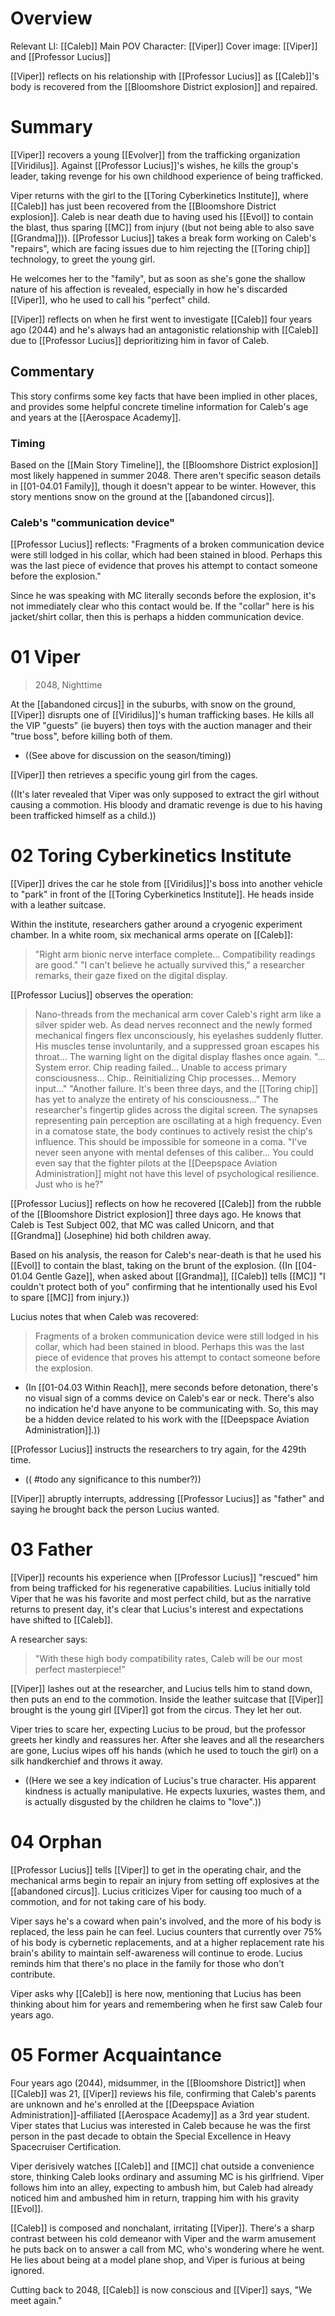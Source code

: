 # Overview
Relevant LI: [[Caleb]]
Main POV Character: [[Viper]]
Cover image: [[Viper]] and [[Professor Lucius]]

[[Viper]] reflects on his relationship with [[Professor Lucius]] as [[Caleb]]'s body is recovered from the [[Bloomshore District explosion]] and repaired.

# Summary
[[Viper]] recovers a young [[Evolver]] from the trafficking organization [[Viridilus]]. Against [[Professor Lucius]]'s wishes, he kills the group's leader, taking revenge for his own childhood experience of being trafficked.

Viper returns with the girl to the [[Toring Cyberkinetics Institute]], where [[Caleb]] has just been recovered from the [[Bloomshore District explosion]]. Caleb is near death due to having used his [[Evol]] to contain the blast, thus sparing [[MC]] from injury ((but not being able to also save [[Grandma]])). [[Professor Lucius]] takes a break form working on Caleb's "repairs", which are facing issues due to him rejecting the [[Toring chip]] technology, to greet the young girl. 

He welcomes her to the "family", but as soon as she's gone the shallow nature of his affection is revealed, especially in how he's discarded [[Viper]], who he used to call his "perfect" child.

[[Viper]] reflects on when he first went to investigate [[Caleb]] four years ago (2044) and he's always had an antagonistic relationship with [[Caleb]] due to [[Professor Lucius]] deprioritizing him in favor of Caleb.

## Commentary
This story confirms some key facts that have been implied in other places, and provides some helpful concrete timeline information for Caleb's age and years at the [[Aerospace Academy]].

### Timing
Based on the [[Main Story Timeline]], the [[Bloomshore District explosion]] most likely happened in summer 2048. There aren't specific season details in [[01-04.01 Family]], though it doesn't appear to be winter. However, this story mentions snow on the ground at the [[abandoned circus]].

### Caleb's "communication device"
[[Professor Lucius]] reflects: "Fragments of a broken communication device were still lodged in his collar, which had been stained in blood. Perhaps this was the last piece of evidence that proves his attempt to contact someone before the explosion."

Since he was speaking with MC literally seconds before the explosion, it's not immediately clear who this contact would be. If the "collar" here is his jacket/shirt collar, then this is perhaps a hidden communication device.

# 01 Viper
> 2048, Nighttime

At the [[abandoned circus]] in the suburbs, with snow on the ground, [[Viper]] disrupts one of [[Viridilus]]'s human trafficking bases. He kills all the VIP "guests" (ie buyers) then toys with the auction manager and their "true boss", before killing both of them. 
* ((See above for discussion on the season/timing))

[[Viper]] then retrieves a specific young girl from the cages.

((It's later revealed that Viper was only supposed to extract the girl without causing a commotion. His bloody and dramatic revenge is due to his having been trafficked himself as a child.))

# 02 Toring Cyberkinetics Institute
[[Viper]] drives the car he stole from [[Viridilus]]'s boss into another vehicle to "park" in front of the [[Toring Cyberkinetics Institute]]. He heads inside with a leather suitcase.

Within the institute, researchers gather around a cryogenic experiment chamber. In a white room, six mechanical arms operate on [[Caleb]]:
> "Right arm bionic nerve interface complete... Compatibility readings are good."
> "I can't believe he actually survived this," a researcher remarks, their gaze fixed on the digital display.

[[Professor Lucius]] observes the operation:
> Nano-threads from the mechanical arm cover Caleb's right arm like a silver spider web. As dead nerves reconnect and the newly formed mechanical fingers flex unconsciously, his eyelashes suddenly flutter. His muscles tense involuntarily, and a suppressed groan escapes his throat...
> The warning light on the digital display flashes once again.
> "... System error. Chip reading failed... Unable to access primary consciousness... Chip.. Reinitializing Chip processes... Memory input..."
> "Another failure. It's been three days, and the [[Toring chip]] has yet to analyze the entirety of his consciousness..." The researcher's fingertip glides across the digital screen. The synapses representing pain perception are oscillating at a high frequency. Even in a comatose state, the body continues to actively resist the chip's influence.
> This should be impossible for someone in a coma.
> "I've never seen anyone with mental defenses of this caliber... You could even say that the fighter pilots at the [[Deepspace Aviation Administration]] might not have this level of psychological resilience. Just who is he?"

[[Professor Lucius]] reflects on how he recovered [[Caleb]] from the rubble of the [[Bloomshore District explosion]] three days ago. He knows that Caleb is Test Subject 002, that MC was called Unicorn, and that [[Grandma]] (Josephine) hid both children away. 

Based on his analysis, the reason for Caleb's near-death is that he used his [[Evol]] to contain the blast, taking on the brunt of the explosion. ((In [[04-01.04 Gentle Gaze]], when asked about [[Grandma]], [[Caleb]] tells [[MC]] "I couldn't protect both of you" confirming that he intentionally used his Evol to spare [[MC]] from injury.))

Lucius notes that when Caleb was recovered:
> Fragments of a broken communication device were still lodged in his collar, which had been stained in blood. Perhaps this was the last piece of evidence that proves his attempt to contact someone before the explosion.
* (In [[01-04.03 Within Reach]], mere seconds before detonation, there's no visual sign of a comms device on Caleb's ear or neck. There's also no indication he'd have anyone to be communicating with. So, this may be a hidden device related to his work with the [[Deepspace Aviation Administration]].))

[[Professor Lucius]] instructs the researchers to try again, for the 429th time.
* (( #todo any significance to this number?))

[[Viper]] abruptly interrupts, addressing [[Professor Lucius]] as "father" and saying he brought back the person Lucius wanted.

# 03 Father
[[Viper]] recounts his experience when [[Professor Lucius]] "rescued" him from being trafficked for his regenerative capabilities. Lucius initially told Viper that he was his favorite and most perfect child, but as the narrative returns to present day, it's clear that Lucius's interest and expectations have shifted to [[Caleb]]. 

A researcher says:
> "With these high body compatibility rates, Caleb will be our most perfect masterpiece!"

[[Viper]] lashes out at the researcher, and Lucius tells him to stand down, then puts an end to the commotion. Inside the leather suitcase that [[Viper]] brought is the young girl [[Viper]] got from the circus. They let her out.

Viper tries to scare her, expecting Lucius to be proud, but the professor greets her kindly and reassures her. After she leaves and all the researchers are gone, Lucius wipes off his hands (which he used to touch the girl) on a silk handkerchief and throws it away.
* ((Here we see a key indication of Lucius's true character. His apparent kindness is actually manipulative. He expects luxuries, wastes them, and is actually disgusted by the children he claims to "love".))

# 04 Orphan
[[Professor Lucius]] tells [[Viper]] to get in the operating chair, and the mechanical arms begin to repair an injury from setting off explosives at the [[abandoned circus]]. Lucius criticizes Viper for causing too much of a commotion, and for not taking care of his body. 

Viper says he's a coward when pain's involved, and the more of his body is replaced, the less pain he can feel. Lucius counters that currently over 75% of his body is cybernetic replacements, and at a higher replacement rate his brain's ability to maintain self-awareness will continue to erode. Lucius reminds him that there's no place in the family for those who don't contribute.

Viper asks why [[Caleb]] is here now, mentioning that Lucius has been thinking about him for years and remembering when he first saw Caleb four years ago.

# 05 Former Acquaintance
Four years ago (2044), midsummer, in the [[Bloomshore District]] when [[Caleb]] was 21, [[Viper]] reviews his file, confirming that Caleb's parents are unknown and he's enrolled at the [[Deepspace Aviation Administration]]-affiliated [[Aerospace Academy]] as a 3rd year student. Viper states that Lucius was interested in Caleb because he was the first person in the past decade to obtain the Special Excellence in Heavy Spacecruiser Certification.

Viper derisively watches [[Caleb]] and [[MC]] chat outside a convenience store, thinking Caleb looks ordinary and assuming MC is his girlfriend. Viper follows him into an alley, expecting to ambush him, but Caleb had already noticed him and ambushed him in return, trapping him with his gravity [[Evol]].

[[Caleb]] is composed and nonchalant, irritating [[Viper]]. There's a sharp contrast between his cold demeanor with Viper and the warm amusement he puts back on to answer a call from MC, who's wondering where he went. He lies about being at a model plane shop, and Viper is furious at being ignored.

Cutting back to 2048, [[Caleb]] is now conscious and [[Viper]] says, "We meet again."


